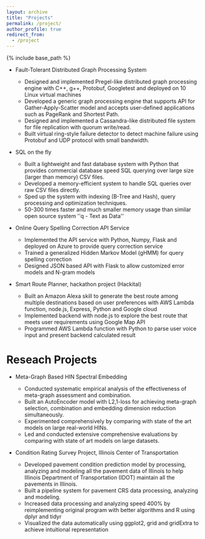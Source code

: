 ```yaml
---
layout: archive
title: "Projects"
permalink: /project/
author_profile: true
redirect_from:
  - /project
---
```


{% include base_path %}


* Fault-Tolerant Distributed Graph Processing System
  * Designed and implemented Pregel-like distributed graph processing engine with C++, g++, Protobuf, Googletest and deployed on 10 Linux virtual machines
  * Developed a generic graph processing engine that supports API for Gather-Apply-Scatter model and accepts user-defined applications such as PageRank and Shortest Path.
  * Designed and implemented a Cassandra-like distributed file system for file replication with quorum write/read.
  * Built virtual ring-style failure detector to detect machine failure using Protobuf and UDP protocol with small bandwidth.

* SQL on the fly
  * Built a lightweight and fast database system with Python that provides commercial database speed SQL querying over large size (larger than memory) CSV files.
  * Developed a memory-efficient system to handle SQL queries over raw CSV files directly.
  * Sped up the system with indexing (B-Tree and Hash), query processing and optimization techniques.
  * 50-300 times faster and much smaller memory usage than similar open source system ''q - Text as Data''

* Online Query Spelling Correction API Service
  * Implemented the API service with Python, Numpy, Flask and deployed on Azure to provide query correction service
  * Trained a generalized Hidden Markov Model (gHMM) for query spelling correction
  * Designed JSON based API with Flask to allow customized error models and N-gram models

* Smart Route Planner, hackathon project (Hackital)
  * Built an Amazon Alexa skill to generate the best route among multiple destinations based on user preferences with AWS Lambda function, node.js, Express, Python and Google cloud
  * Implemented backend with node.js to explore the best route that meets user requirements using Google Map API
  * Programmed AWS Lambda function with Python to parse user voice input and present backend calculated result
  
Reseach Projects
======
* Meta-Graph Based HIN Spectral Embedding
  * Conducted systematic empirical analysis of the effectiveness of meta-graph assessment and combination.
  * Built an AutoEncoder model with L2,1-loss for achieving meta-graph selection, combination and embedding dimension reduction simultaneously.
  * Experimented comprehensively by comparing with state of the art models on large real-world HINs.
  * Led and conducted extensive comprehensive evaluations by comparing with state of art models on large datasets.

* Condition Rating Survey Project, Illinois Center of Transportation
  * Developed pavement condition prediction model by processing, analyzing and modeling all the pavement data of Illinois to help Illinois Department of Transportation (IDOT) maintain all the pavements in Illinois.
  * Built a pipeline system for pavement CRS data processing, analyzing and modeling.
  * Increased data processing and analyzing speed 400% by reimplementing original program with better algorithms and R using dplyr and tidyr
  * Visualized the data automatically using ggplot2, grid and gridExtra to achieve intuitional representation
